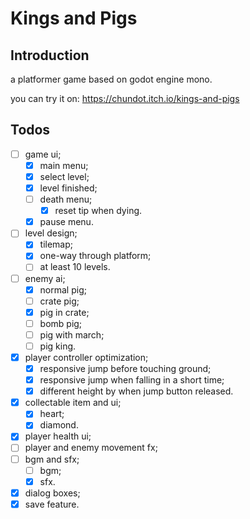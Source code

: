 # Kings and Pigs

## Introduction

a platformer game based on godot engine mono.

you can try it on: https://chundot.itch.io/kings-and-pigs

## Todos

- [ ] game ui;
  - [x] main menu;
  - [x] select level;
  - [x] level finished;
  - [ ] death menu;
    - [x] reset tip when dying.
  - [x] pause menu.
- [ ] level design;
  - [x] tilemap;
  - [x] one-way through platform;
  - [ ] at least 10 levels.
- [ ] enemy ai;
  - [x] normal pig;
  - [ ] crate pig;
  - [x] pig in crate;
  - [ ] bomb pig;
  - [ ] pig with march;
  - [ ] pig king.
- [x] player controller optimization;
  - [x] responsive jump before touching ground;
  - [x] responsive jump when falling in a short time;
  - [x] different height by when jump button released.
- [x] collectable item and ui;
  - [x] heart;
  - [x] diamond.
- [x] player health ui;
- [ ] player and enemy movement fx;
- [ ] bgm and sfx;
  - [ ] bgm;
  - [x] sfx.
- [x] dialog boxes;
- [x] save feature.
